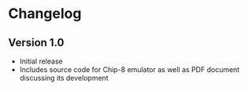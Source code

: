 # Changelog

## Version 1.0
- Initial release
- Includes source code for Chip-8 emulator as well as PDF document discussing its development
